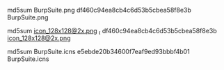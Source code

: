 
md5sum BurpSuite.png 
df460c94ea8cb4c6d53b5cbea58f8e3b  BurpSuite.png

md5sum icon_128x128@2x.png                                                                                 
df460c94ea8cb4c6d53b5cbea58f8e3b  icon_128x128@2x.png

md5sum BurpSuite.icns
e5ebde20b34600f7eaf9ed93bbbf4b01  BurpSuite.icns

